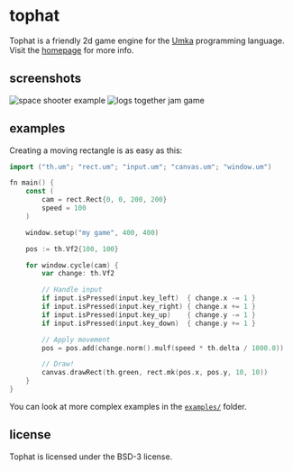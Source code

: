 # tophat

Tophat is a friendly 2d game engine for the [Umka](https://github.com/vtereshkov/umka-lang) programming language.
Visit the [homepage](https://th.mrms.cz/) for more info.

## screenshots

![space shooter example](https://th.mrms.cz/images/space-shooter.png)
![logs together jam game](https://th.mrms.cz/images/logs-together.png)

## examples

Creating a moving rectangle is as easy as this:

```go
import ("th.um"; "rect.um"; "input.um"; "canvas.um"; "window.um")

fn main() {
	const (
		cam = rect.Rect{0, 0, 200, 200}
		speed = 100
	)

	window.setup("my game", 400, 400)

	pos := th.Vf2{100, 100}

	for window.cycle(cam) {
		var change: th.Vf2

		// Handle input
		if input.isPressed(input.key_left)  { change.x -= 1 }
		if input.isPressed(input.key_right) { change.x += 1 }
		if input.isPressed(input.key_up)    { change.y -= 1 }
		if input.isPressed(input.key_down)  { change.y += 1 }

		// Apply movement
		pos = pos.add(change.norm().mulf(speed * th.delta / 1000.0))

		// Draw!
		canvas.drawRect(th.green, rect.mk(pos.x, pos.y, 10, 10))
	}
}
```

You can look at more complex examples in the [`examples/`](https://github.com/marekmaskarinec/tophat/tree/main/examples) folder.

## license

Tophat is licensed under the BSD-3 license.
